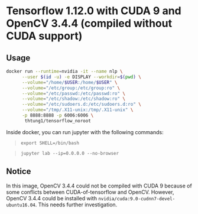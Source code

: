 # Tensorflow 1.12.0 with CUDA 9 and OpenCV 3.4.4 (compiled without CUDA support)

## Usage

```bash
docker run --runtime=nvidia -it --name nlp \
      --user $(id -u) -e DISPLAY --workdir=$(pwd) \
      --volume="/home/$USER:/home/$USER" \
      --volume="/etc/group:/etc/group:ro" \
      --volume="/etc/passwd:/etc/passwd:ro" \
      --volume="/etc/shadow:/etc/shadow:ro" \
      --volume="/etc/sudoers.d:/etc/sudoers.d:ro" \
      --volume="/tmp/.X11-unix:/tmp/.X11-unix" \
      -p 8888:8888 -p 6006:6006 \
       thtung1/tensorflow_noroot
```

Inside docker, you can run jupyter with the following commands:
> `export SHELL=/bin/bash`

> `jupyter lab --ip=0.0.0.0 --no-browser`

## Notice
In this image, OpenCV 3.4.4 could not be compiled with CUDA 9 because of some conflicts between CUDA-of-tensorflow and OpenCV. However, OpenCV 3.4.4 could be installed with `nvidia/cuda:9.0-cudnn7-devel-ubuntu16.04`. This needs further investigation.
